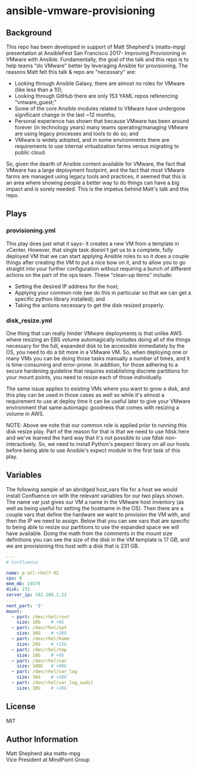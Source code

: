 # ansible-vmware-provisioning

## Background
This repo has been developed in support of Matt Shepherd's (matts-mpg) presentation at AnsibleFest San Francisco 2017- Improving Provisioning in VMware with Ansible. Fundamentally, the goal of the talk and this repo is to help teams "do VMware" better by leveraging Ansible for provisioning. The reasons Matt felt this talk & repo are "necessary" are:
* Looking through Ansible Galaxy, there are almost no roles for VMware (like less than a 10);
* Looking through GitHub there are only 153 YAML repos referencing "vmware_guest;"
* Some of the core Ansible modules related to VMware have undergone significant change in the last ~12 months;
* Personal experience has shown that because VMware has been around forever (in technology years) many teams operating/managing VMware are using legacy processes and tools to do so; and
* VMware is widely adopted, and in some environments there are requirements to use internal virtualization farms versus migrating to public cloud.

So, given the dearth of Ansible content available for VMware, the fact that VMware has a large deployment footprint, and the fact that most VMware farms are managed using legacy tools and practices, it seemed that this is an area where showing people a better way to do things can have a big impact and is sorely needed. This is the impetus behind Matt's talk and this repo.

## Plays
### provisioning.yml
This play does just what it says- it creates a new VM from a template in vCenter. However, that single task doesn't get us to a complete, fully deployed VM that we can start applying Ansible roles to so it does a couple things after creating the VM to put a nice bow on it, and to allow you to go straight into your further configuration without requiring a bunch of different actions on the part of the ops team. These "clean-up items" include:
* Setting the desired IP address for the host;
* Applying your common role (we do this in particular so that we can get a specific python library installed); and
* Taking the actions necessary to get the disk resized properly.

### disk_resize.yml
One thing that can really hinder VMware deployments is that unlike AWS where resizing an EBS volume automagically includes doing all of the things necessary for the full, expanded disk to be accessible immediately by the OS, you need to do a bit more in a VMware VM. So, when deploying one or many VMs you can be doing those tasks manually a number of times, and it is time-consuming and error-prone. In addition, for those adhering to a secure hardening guideline that requires establishing discrete partitions for your mount points, you need to resize each of those individually.

The same issue applies to existing VMs where you want to grow a disk, and this play can be used in those cases as well so while it's almost a requirement to use at deploy time it can be useful later to give your VMware environment that same automagic goodness that comes with resizing a volume in AWS.

NOTE: Above we note that our common role is applied prior to running this disk resize play. Part of the reason for that is that we need to use fdisk here and we've learned the hard way that it's not possible to use fdisk non-interactively. So, we need to install Python's pexpect library on all our hosts before being able to use Ansible's expect module in the first task of this play.

## Variables
The following sample of an abridged host_vars file for a host we would install Confluence on with the relevant variables for our two plays shown. The name var just gives our VM a name in the VMware host inventory (as well as being useful for setting the hostname in the OS). Then there are a couple vars that define the hardware we want to provision the VM with, and then the IP we need to assign. Below that you can see vars that are specific to being able to resize our partitions to use the expanded space we will have available. Doing the math from the comments in the mount size definitions you can see the size of the disk in the VM template is 17 GB, and we are provisioning this host with a disk that is 231 GB.
```yaml
---
# Confluence

name: p-atl-rhel7-02
cpu: 8
mem_mb: 24576
disk: 231
server_ip: 192.168.1.22
....
next_part: '3'
mount:
  - part: /dev/rhel/root
    size: 10G    # +8G
  - part: /dev/rhel/opt
    size: 30G    # +28G
  - part: /dev/rhel/home
    size: 20G    # +15G
  - part: /dev/rhel/tmp
    size: 10G    # +8G
  - part: /dev/rhel/var
    size: 100G   # +98G
  - part: /dev/rhel/var_log
    size: 30G    # +28G
  - part: /dev/rhel/var_log_audit
    size: 30G    # +28G
```

## License
MIT

## Author Information
Matt Shepherd aka matts-mpg<br>
Vice President at MindPoint Group
